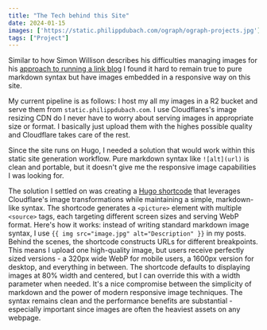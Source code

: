 ```yaml
---
title: "The Tech behind this Site"
date: 2024-01-15
images: ['https://static.philippdubach.com/ograph/ograph-projects.jpg']
tags: ["Project"]
---
```


Similar to how Simon Willison describes his difficulties managing images for his [approach to running a link blog](https://simonwillison.net/2024/Dec/22/link-blog/) I found it hard to remain true to pure markdown syntax but have images embedded in a responsive way on this site.

My current pipeline is as follows: I host my all my images in a R2 bucket and serve them from ```static.philippdubach.com```. I use Cloudflares's image resizing CDN do I never have to worry about serving images in appropriate size or format. I basically just upload them with the highes possible quality and Cloudflare takes care of the rest.

Since the site runs on Hugo, I needed a solution that would work within this static site generation workflow. Pure markdown syntax like ```![alt](url)``` is clean and portable, but it doesn't give me the responsive image capabilities I was looking for.

The solution I settled on was creating a [Hugo shortcode](https://gist.github.com/philippdubach/167189c7090c6813c5110c467cb5ebe9) that leverages Cloudflare's image transformations while maintaining a simple, markdown-like syntax. 
The shortcode generates a ```<picture>``` element with multiple ```<source>``` tags, each targeting different screen sizes and serving WebP format. Here's how it works: instead of writing standard markdown image syntax, I use ```{{ img src="image.jpg" alt="Description" }}``` in my posts. Behind the scenes, the shortcode constructs URLs for different breakpoints. This means I upload one high-quality image, but users receive perfectly sized versions - a 320px wide WebP for mobile users, a 1600px version for desktop, and everything in between. The shortcode defaults to displaying images at 80% width and centered, but I can override this with a width parameter when needed. It's a nice compromise between the simplicity of markdown and the power of modern responsive image techniques. The syntax remains clean and the performance benefits are substantial - especially important since images are often the heaviest assets on any webpage.


